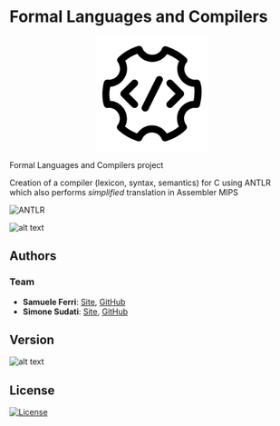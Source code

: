# Formal Languages and Compilers

<p align="center">
<img src="https://github.com/samuelexferri/unibg-compilers/blob/master/images/compiler.png" width="200">
</p>

Formal Languages and Compilers project

Creation of a compiler (lexicon, syntax, semantics) for C using ANTLR which also performs *simplified* translation in Assembler MIPS

![ANTLR](https://www.antlr.org/)

![alt text](https://img.shields.io/badge/Language-Italian-infomrmational?style=for-the-badge)

## Authors

### Team

-   **Samuele Ferri**: [Site](https://samuelexferri.com), [GitHub](https://github.com/samuelexferri)
-   **Simone Sudati**: [Site](https://simonesudati.com), [GitHub](https://github.com/SudatiSimone)

## Version

![alt text](https://img.shields.io/badge/Version-0.0.1-blue.svg?style=for-the-badge)

## License

[![License](https://img.shields.io/badge/License-MIT_License-blue.svg?style=for-the-badge)](https://badges.mit-license.org)

